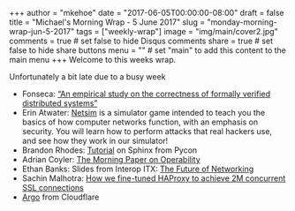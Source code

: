 +++
author = "mkehoe"
date = "2017-06-05T00:00:00-08:00"
draft = false
title = "Michael's Morning Wrap - 5 June 2017"
slug = "monday-morning-wrap-jun-5-2017"
tags = ["weekly-wrap"]
image = "img/main/cover2.jpg"
comments = true     # set false to hide Disqus comments
share = true        # set false to hide share buttons
menu = ""           # set "main" to add this content to the main menu
+++
Welcome to this weeks wrap.

Unfortunately a bit late due to a busy week

* Fonseca: [“An empirical study on the correctness of formally verified distributed systems”](https://blog.acolyer.org/2017/05/29/an-empirical-study-on-the-correctness-of-formally-verified-distributed-systems/)
* Erin Atwater: [Netsim](https://netsim.erinn.io/) is a simulator game intended to teach you the basics of how computer networks function, with an emphasis on security. You will learn how to perform attacks that real hackers use, and see how they work in our simulator!
* Brandon Rhodes: [Tutorial](https://github.com/brandon-rhodes/sphinx-tutorial) on Sphinx from Pycon
* Adrian Coyler: [The Morning Paper on Operability](https://blog.acolyer.org/2016/09/21/the-morning-paper-on-operability/)
* Ethan Banks: Slides from Interop ITX: [The Future of Networking](https://dl.dropboxusercontent.com/u/16802205/Packet%20Pushers%20FoNS%202017%20-%20Ethan%20Banks.pdf)
* Sachin Malhotra: [How we fine-tuned HAProxy to achieve 2M concurrent SSL connections](https://medium.freecodecamp.com/how-we-fine-tuned-haproxy-to-achieve-2-000-000-concurrent-ssl-connections-d017e61a4d27)
* [Argo](https://blog.cloudflare.com/argo/) from Cloudflare
